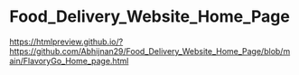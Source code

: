 # Food_Delivery_Website_Home_Page

https://htmlpreview.github.io/?https://github.com/Abhijnan29/Food_Delivery_Website_Home_Page/blob/main/FlavoryGo_Home_page.html
